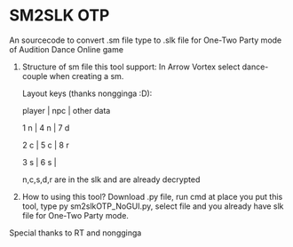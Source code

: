 # SM2SLK OTP
An sourcecode to convert .sm file type to .slk file for One-Two Party mode of Audition Dance Online game

1. Structure of sm file this tool support:
    In Arrow Vortex select dance-couple when creating a sm.
   
    Layout keys (thanks nongginga :D):
    
    player | npc | other data
   
    1 n    | 4 n | 7 d
   
    2 c    | 5 c | 8 r
   
    3 s    | 6 s |
    
    n,c,s,d,r are in the slk and are already decrypted
   
2. How to using this tool?
    Download .py file, run cmd at place you put this tool, type py sm2slkOTP_NoGUI.py, select file and you already have slk file for One-Two Party mode.

Special thanks to RT and nongginga
